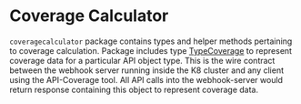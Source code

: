 # Coverage Calculator

`coveragecalculator` package contains types and helper methods pertaining to
coverage calculation. Package includes type [TypeCoverage](coveragedata.go)
to represent coverage data for a particular API object type. This is the
wire contract between the webhook server running inside the K8 cluster and any
client using the API-Coverage tool. All API calls into the webhook-server would
return response containing this object to represent coverage data.